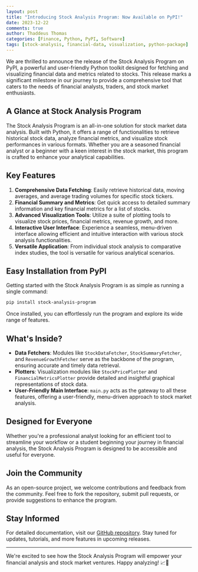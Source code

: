 ```yaml
---
layout: post
title: "Introducing Stock Analysis Program: Now Available on PyPI!"
date: 2023-12-22
comments: true
author: Thaddeus Thomas
categories: [Finance, Python, PyPI, Software]
tags: [stock-analysis, financial-data, visualization, python-package]
---
```


We are thrilled to announce the release of the Stock Analysis Program on PyPI, a powerful and user-friendly Python toolkit designed for fetching and visualizing financial data and metrics related to stocks. This release marks a significant milestone in our journey to provide a comprehensive tool that caters to the needs of financial analysts, traders, and stock market enthusiasts.

## A Glance at Stock Analysis Program

The Stock Analysis Program is an all-in-one solution for stock market data analysis. Built with Python, it offers a range of functionalities to retrieve historical stock data, analyze financial metrics, and visualize stock performances in various formats. Whether you are a seasoned financial analyst or a beginner with a keen interest in the stock market, this program is crafted to enhance your analytical capabilities.

## Key Features

1. **Comprehensive Data Fetching**: Easily retrieve historical data, moving averages, and average trading volumes for specific stock tickers.
2. **Financial Summary and Metrics**: Get quick access to detailed summary information and key financial metrics for a list of stocks.
3. **Advanced Visualization Tools**: Utilize a suite of plotting tools to visualize stock prices, financial metrics, revenue growth, and more.
4. **Interactive User Interface**: Experience a seamless, menu-driven interface allowing efficient and intuitive interaction with various stock analysis functionalities.
5. **Versatile Application**: From individual stock analysis to comparative index studies, the tool is versatile for various analytical scenarios.

## Easy Installation from PyPI

Getting started with the Stock Analysis Program is as simple as running a single command:

```bash
pip install stock-analysis-program
```

Once installed, you can effortlessly run the program and explore its wide range of features.

## What's Inside?

- **Data Fetchers**: Modules like `StockDataFetcher`, `StockSummaryFetcher`, and `RevenueGrowthFetcher` serve as the backbone of the program, ensuring accurate and timely data retrieval.
- **Plotters**: Visualization modules like `StockPricePlotter` and `FinancialMetricsPlotter` provide detailed and insightful graphical representations of stock data.
- **User-Friendly Main Interface**: `main.py` acts as the gateway to all these features, offering a user-friendly, menu-driven approach to stock market analysis.

## Designed for Everyone

Whether you're a professional analyst looking for an efficient tool to streamline your workflow or a student beginning your journey in financial analysis, the Stock Analysis Program is designed to be accessible and useful for everyone.

## Join the Community

As an open-source project, we welcome contributions and feedback from the community. Feel free to fork the repository, submit pull requests, or provide suggestions to enhance the program.

## Stay Informed

For detailed documentation, visit our [GitHub repository](https://github.com/visionary-code-works/stock-analysis-program). Stay tuned for updates, tutorials, and more features in upcoming releases.

---

We're excited to see how the Stock Analysis Program will empower your financial analysis and stock market ventures. Happy analyzing! 📈🚀
